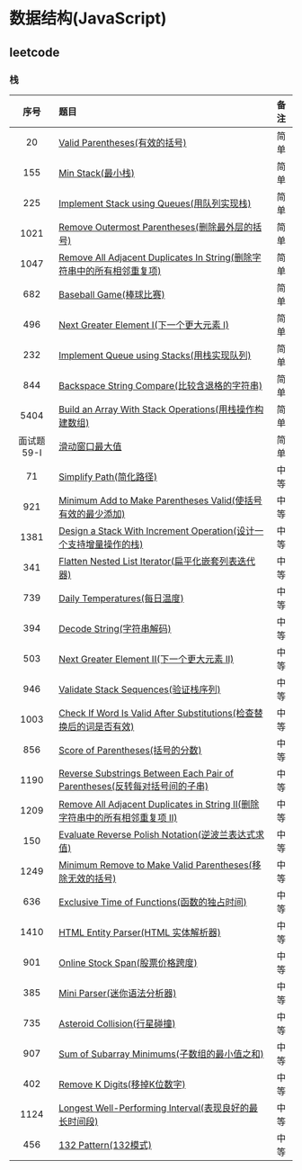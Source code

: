 # 数据结构(JavaScript)

## leetcode

### 栈

序号|题目|备注
:--:|:--|:--:
20|[Valid Parentheses(有效的括号)](./Stack/20/README.md)|简单
155|[Min Stack(最小栈)](./Stack/155/README.md)|简单
225|[Implement Stack using Queues(用队列实现栈)](./Stack/225/README.md)|简单
1021|[Remove Outermost Parentheses(删除最外层的括号)](./Stack/1021/README.md)|简单
1047|[Remove All Adjacent Duplicates In String(删除字符串中的所有相邻重复项)](./Stack/1047/README.md)|简单
682|[Baseball Game(棒球比赛)](./Stack/682/README.md)|简单
496|[Next Greater Element I(下一个更大元素 I)](./Stack/496/README.md)|简单
232|[Implement Queue using Stacks(用栈实现队列)](./Stack/232/README.md)|简单
844|[Backspace String Compare(比较含退格的字符串)](./Stack/844/README.md)|简单
5404|[Build an Array With Stack Operations(用栈操作构建数组)](./Stack/5404/README.md)|简单
面试题59-I|[滑动窗口最大值](./Stack/59-I/README.md)|简单
71|[Simplify Path(简化路径)](./Stack/71/README.md)|中等
921|[Minimum Add to Make Parentheses Valid(使括号有效的最少添加)](./Stack/921/README.md)|中等
1381|[Design a Stack With Increment Operation(设计一个支持增量操作的栈)](./Stack/1381/README.md)|中等
341|[Flatten Nested List Iterator(扁平化嵌套列表迭代器)](./Stack/341/README.md)|中等
739|[Daily Temperatures(每日温度)](./Stack/739/README.md)|中等
394|[Decode String(字符串解码)](./Stack/394/README.md)|中等
503|[Next Greater Element II(下一个更大元素 II)](./Stack/503/README.md)|中等
946|[Validate Stack Sequences(验证栈序列)](./Stack/946/README.md)|中等
1003|[Check If Word Is Valid After Substitutions(检查替换后的词是否有效)](./Stack/1003/README.md)|中等
856|[Score of Parentheses(括号的分数)](./Stack/856/README.md)|中等
1190|[Reverse Substrings Between Each Pair of Parentheses(反转每对括号间的子串)](./Stack/1190/README.md)|中等
1209|[Remove All Adjacent Duplicates in String II(删除字符串中的所有相邻重复项 II)](./Stack/1209/README.md)|中等
150|[Evaluate Reverse Polish Notation(逆波兰表达式求值)](./Stack/150/README.md)|中等
1249|[Minimum Remove to Make Valid Parentheses(移除无效的括号)](./Stack/1249/README.md)|中等
636|[Exclusive Time of Functions(函数的独占时间)](./Stack/636/README.md)|中等
1410|[HTML Entity Parser(HTML 实体解析器)](./Stack/1410/README.md)|中等
901|[Online Stock Span(股票价格跨度)](./Stack/901/README.md)|中等
385|[Mini Parser(迷你语法分析器)](./Stack/385/README.md)|中等
735|[Asteroid Collision(行星碰撞)](./Stack/735/README.md)|中等
907|[Sum of Subarray Minimums(子数组的最小值之和)](./Stack/907/README.md)|中等
402|[Remove K Digits(移掉K位数字)](./Stack/402/README.md)|中等
1124|[Longest Well-Performing Interval(表现良好的最长时间段)](./Stack/1124/README.md)|中等
456|[132 Pattern(132模式)](./Stack/456/README.md)|中等